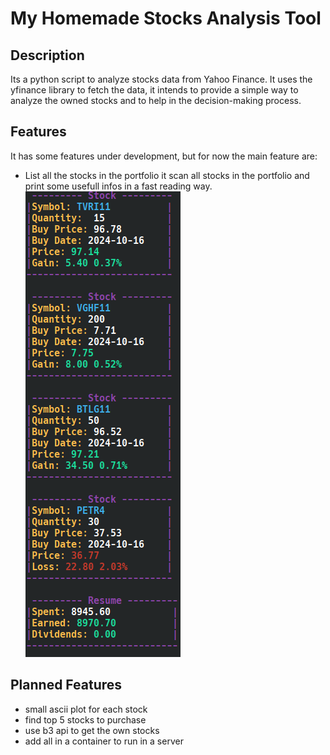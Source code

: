 # My Homemade Stocks Analysis Tool
## Description
Its a python script to analyze stocks data from Yahoo Finance. It uses the yfinance library to fetch the data, it intends to provide a simple way to analyze the owned stocks and to help in the decision-making process.

## Features
It has some features under development, but for now the main feature are:
- List all the stocks in the portfolio
it scan all stocks in the portfolio and print some usefull infos in a fast reading way.
![List Stocks](list.png)

## Planned Features
- small ascii plot for each stock
- find top 5 stocks to purchase
- use b3 api to get the own stocks
- add all in a container to run in a server

